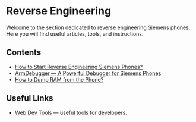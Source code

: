 # Reverse Engineering

Welcome to the section dedicated to reverse engineering Siemens phones. Here you will find useful articles, tools, and instructions.

## Contents

- [How to Start Reverse Engineering Siemens Phones?](how-start.md)
- [ArmDebugger — A Powerful Debugger for Siemens Phones](arm-debugger.md)
- [How to Dump RAM from the Phone?](memory-dump.md)

## Useful Links

- [Web Dev Tools](https://siemens-mobile-hacks.github.io/web-dev-tools/swilib) — useful tools for developers.

